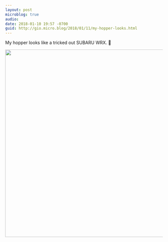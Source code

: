 ```yaml
---
layout: post
microblog: true
audio: 
date: 2018-01-10 19:57 -0700
guid: http://gio.micro.blog/2018/01/11/my-hopper-looks.html
---
```

My hopper looks like a tricked out SUBARU WRX. 🤡

<img src="http://microblog.stevegio.net/uploads/2018/37414647ad.jpg" width="599" height="600" />
